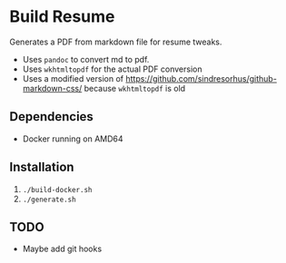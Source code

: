 # Build Resume
Generates a PDF from markdown file for resume tweaks.

* Uses `pandoc` to convert md to pdf.
* Uses `wkhtmltopdf` for the actual PDF conversion
* Uses a modified version of https://github.com/sindresorhus/github-markdown-css/ because `wkhtmltopdf` is old

## Dependencies
* Docker running on AMD64

## Installation
1. `./build-docker.sh`
2. `./generate.sh`

## TODO
* Maybe add git hooks
